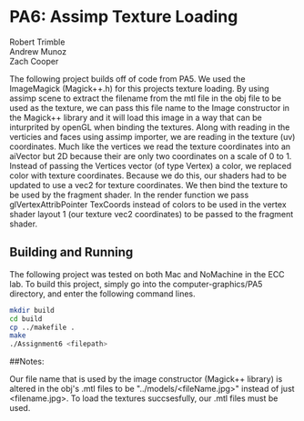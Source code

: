 # PA6: Assimp Texture Loading

Robert Trimble  
Andrew Munoz  
Zach Cooper  

The following project builds off of code from PA5. We used the ImageMagick (Magick++.h) for this projects texture loading. 
By using assimp scene to extract the filename from the mtl file in the obj file to be used as the texture, we can pass 
this file name to the Image constructor in the Magick++ library and it will load this image in a way that can be inturprited 
by openGL when binding the textures. Along with reading in the verticies and faces using assimp importer, we are reading 
in the texture (uv) coordinates. Much like the vertices we read the texture coordinates into an aiVector but 2D because 
their are only two coordinates on a scale of 0 to 1. Instead of passing the Vertices vector (of type Vertex) a color, we 
replaced color with texture coordinates. Because we do this, our shaders had to be updated to use a vec2 for texture 
coordinates. We then bind the texture to be used by the fragment shader. In the render function we pass glVertexAttribPointer 
TexCoords instead of colors to be used in the vertex shader layout 1 (our texture vec2 coordinates) to be passed to the 
fragment shader.


## Building and Running
The following project was tested on both Mac and NoMachine in the ECC lab. To build this project, 
simply go into the computer-graphics/PA5 directory, and enter the following command lines.

```bash
mkdir build
cd build
cp ../makefile .
make
./Assignment6 <filepath>
```

##Notes:

Our file name that is used by the image constructor (Magick++ library) is altered in the obj's .mtl files to be "../models/<fileName.jpg>" 
instead of just <filename.jpg>. To load the textures succsesfully, our .mtl files must be used. 
